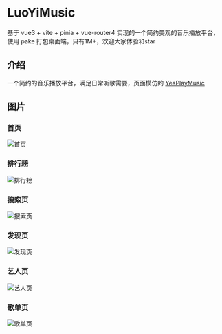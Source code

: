 # LuoYiMusic
基于 vue3 + vite + pinia + vue-router4 实现的一个简约美观的音乐播放平台，使用 pake 打包桌面端，只有1M+，欢迎大家体验和star
## 介绍
  一个简约的音乐播放平台，满足日常听歌需要，页面模仿的 [YesPlayMusic](https://github.com/qier222/YesPlayMusic)
## 图片
  ### 首页
  ![首页](https://cdn.staticaly.com/gh/debug16/image-hosting@master/LuoYiMusic/1.2l5lo6485400.webp "首页")
  ### 排行耪
  ![排行耪](https://cdn.staticaly.com/gh/debug16/image-hosting@master/LuoYiMusic/微信截图_20221227004733.8aybblhdjyo.webp "排行耪")
  ### 搜索页
  ![搜索页](https://cdn.staticaly.com/gh/debug16/image-hosting@master/LuoYiMusic/2.1t9uygmdm91c.webp)
  ### 发现页
  ![发现页](https://cdn.staticaly.com/gh/debug16/image-hosting@master/LuoYiMusic/微信截图_20221227004754.5lvcklaqnxk0.webp "发现页")
  ### 艺人页
  ![艺人页](https://cdn.staticaly.com/gh/debug16/image-hosting@master/LuoYiMusic/微信截图_20221227004831.3lcvdiou7pk0.webp)
  ### 歌单页
  ![歌单页](https://cdn.staticaly.com/gh/debug16/image-hosting@master/LuoYiMusic/微信截图_20221227004747.5oqu20n6i800.webp)
 
